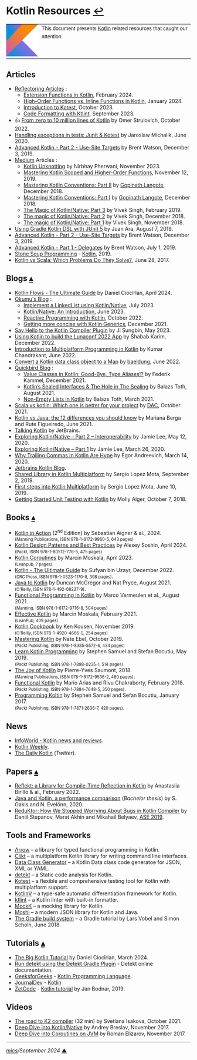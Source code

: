 # <span id="top">Kotlin Resources</span> <span style="font-size:90%;">[↩](README.md#top)</span>

<table style="font-family:Helvetica,Arial;line-height:1.6;">
  <tr>
  <td style="border:0;padding:0 10px 0 0;min-width:25%;"><a href="https://kotlinlang.org/" rel="external"><img src="./docs/kotlin.png" width="100" alt="Kotlin project"/></a></td>
  <td style="border:0;padding:0;vertical-align:text-top;">This document presents <a href="https://kotlinlang.org/" rel="external">Kotlin</a> related resources that caught our attention.
  </td>
  </tr>
</table>

## <span id="articles">Articles</span>

- [Reflectoring Articles](https://reflectoring.io/#recent-articles) :
  - [Extension Functions in Kotlin](https://reflectoring.io/extension%20functions%20in%20kotlin/), February 2024.
  - [High-Order Functions vs. Inline Functions in Kotlin](https://reflectoring.io/kotlin-high-order-vs-inline-functions/), January 2024.
  - [Introduction to Kotest](https://reflectoring.io/introduction-to-kotest/), October 2023.
  - [Code Formatting with Ktlint](https://reflectoring.io/code-format-with-ktlint/), September 2023.
- &#128077; [From zero to 10 million lines of Kotlin][article_strulovich] by Omer Strulovich, October 2022.
- [Handling exceptions in tests: Junit & Kotest][article_junit] by Jaroslaw Michalik, June 2020.
- [Advanced Kotlin - Part 2 - Use-Site Targets](https://americanexpress.io/advanced-kotlin-use-site-targets/) by Brent Watson, December 3, 2019.
- [Medium] Articles :
  - [Kotlin Unknotting][article_pherwani] by Nirbhay Pherwani, November 2023.
  - [Mastering Kotlin Scoped and Higher-Order Functions](https://blog.kotlin-academy.com/mastering-kotlin-scoped-and-higher-order-functions-23e2dd34d660), November 12, 2019.
  - [Mastering Kotlin Conventions: Part II](https://medium.com/insiden26/mastering-kotlin-conventions-get-set-in-rangeto-part-ii-6b0cce3fbe16) by [Gopinath Langote](https://medium.com/@gopinathlangote), December 2018.
  - [Mastering Kotlin Conventions: Part I](https://medium.com/insiden26/mastering-kotlin-conventions-plus-minus-compareto-inc-dec-times-div-part-i-1a34b20aaf4) by [Gopinath Langote](https://medium.com/@gopinathlangote), December 2018.
  - [The Magic of Kotlin/Native: Part 3](https://medium.com/androidiots/the-magic-of-kotlin-native-part-3-9c647bb1c368) by Vivek Singh, February 2019.
  - [The magic of Kotlin/Native: Part 2](https://medium.com/androidiots/the-magic-of-kotlin-native-part-2-49097c2dea1a) by Vivek Singh, December 2018.
  - [The magic of Kotlin/Native: Part 1](https://medium.com/androidiots/the-magic-of-kotlin-native-part-1-fad2795632b1) by Vivek Singh, November 2018.
- [Using Gradle Kotlin DSL with JUnit 5](https://technology.lastminute.com/junit5-kotlin-and-gradle-dsl/) by Juan Ara, August 7, 2019.
- [Advanced Kotlin - Part 2 - Use-Site Targets](https://americanexpress.io/advanced-kotlin-use-site-targets/) by Brent Watson, December 3, 2019.
- [Advanced Kotlin - Part 1 - Delegates](https://americanexpress.io/advanced-kotlin-delegates/) by Brent Watson, July 1, 2019.
- [Stone Soup Programming](https://stonesoupprogramming.com/) - [Kotlin](https://stonesoupprogramming.com/category/kotlin/), 2019.
- [Kotlin vs Scala: Which Problems Do They Solve?][article_kotlin_scala], June 28, 2017.

## <span id="blogs">Blogs</span> [**&#x25B4;**](#top)
- [Kotlin Flows - The Ultimate Guide](https://blog.rockthejvm.com/kotlin-flows/) by Daniel Ciocîrlan, April 2024. 
- [Okumu's Blog](https://otsembo.hashnode.dev/) :
  - [Implement a LinkedList using Kotlin/Native](https://otsembo.hashnode.dev/implement-a-linkedlist-using-kotlinnative), July 2023.
  - [Kotlin/Native: An Introduction](https://otsembo.hashnode.dev/kotlin-native-an-introduction), June 2023.
  - [Reactive Programming with Kotlin](https://otsembo.hashnode.dev/reactive-programming-with-kotlin), October 2022.
  - [Getting more concise with Kotlin Generics](https://otsembo.hashnode.dev/getting-more-concise-with-kotlin-generics), December 2021.
- [Say Hello to the Kotlin Compiler Plugin][blog_sungbin] by Ji Sungbin, May 2023.
- [Using Kotlin to build the Lunaconf 2022 App][blog_karim] by Shabab Karim, December 2022.
- [Introduction to Multiplatform Programming in Kotlin][blog_chandrakant] by Kumar Chandrakant, June 2022.
- [Convert a Kotlin data class object to a Map](https://www.baeldung.com/kotlin/data-class-to-map) by [baeldung](https://www.baeldung.com/kotlin/author/baeldung), June 2022.
- [Quickbird Blog](https://quickbirdstudios.com/blog/) :
  - [Value Classes in Kotlin: Good-Bye, Type Aliases!?](https://quickbirdstudios.com/blog/kotlin-value-classes/) by Federik Kammel, December 2021.
  - [Kotlin’s Sealed Interfaces & The Hole in The Sealing](https://quickbirdstudios.com/blog/sealed-interfaces-kotlin/) by Balazs Toth, August 2021. 
  - [Non-Empty Lists in Kotlin](https://quickbirdstudios.com/blog/non-empty-lists-kotlin/) by Balazs Toth, March 2021.
- [Scala vs kotlin: Which one is better for your project](blog_dac) by [DAC](https://dac.digital/about/), October 2021.
- [Kotlin vs Java: the 12 differences you should know][blog_berga] by Mariana Berga and Rute Figueiredo, June 2021.
- [Talking Kotlin](https://talkingkotlin.com/) by JetBrains.
- [Exploring Kotlin/Native – Part 2 – Interoperability][blog_lee2] by Jamie Lee, May 12, 2020.
- [Exploring Kotlin/Native – Part 1][blog_lee1] by Jamie Lee, March 26, 2020.
- [Why Trailing Commas In Kotlin Are Hype](https://blog.egorand.me/why-trailing-commas-in-kotlin-are-hype/) by Egor Andreevich, March 14, 2020.
- [Jetbrains Kotlin Blog](https://blog.jetbrains.com/kotlin/).
- [Shared Library in Kotlin Multiplatform](https://blog.karumi.com/shared-library-in-kotlin-multiplatform/) by Sergio Lopez Mota, September 2, 2019.
- [First steps into Kotlin Multiplatform](https://blog.karumi.com/first-steps-into-kotlin-multiplatform/) by Sergio Lopez Mota, June 10, 2019.
- [Getting Started Unit Testing with Kotlin](https://spin.atomicobject.com/2018/10/07/kotlin-unit-testing/) by Molly Alger, October 7, 2018.

## <span id="books">Books</span> [**&#x25B4;**](#top)

- [Kotlin in Action][book_kotlin_in_action] (2<sup>nd</sup> Edition) by Sebastian Aigner &amp; al., 2024.<br/><span style="font-size:80%;">(Manning Publications, ISBN 978-1-6172-9960-5, 643 pages)</span>
- [Kotlin Design Patterns and Best Practices][book_soshin] by Alexey Soshin, April 2024.<br/><span style="font-size:80%;">(Packt, ISBN 978-1-80512-776-5, 475 pages)</span>
- [Kotlin Coroutines][book_moskala_coroutines] by Marcin Moskala, April 2023.<br/><span style="font-size:80%;">(Leanpub, ? pages).</span>
- [Kotlin - The Ultimate Guide][book_uzayr] by Sufyan bin Uzayr, December 2022.<br/><span style="font-size:80%;">(CRC Press, ISBN 978-1-0323-1170-8, 398 pages)</span>.
- [Java to Kotlin][book_mcgregor] by Duncan McGregor and Nat Pryce, August 2021.<br/><span style="font-size:80%;">(O'Reilly, ISBN 978-1-492-08227-9)</span>.
- [Functional Programming in Kotlin][book_vermeulen] by Marco Vermeulen et al., August 2021.<br/><span style="font-size:80%;">(Manning, ISBN 978-1-6172-9716-8, 504 pages)</span>
- [Effective Kotlin][book_moskala_effective] by Marcin Moskala, February 2021.<br/><span style="font-size:80%;">(LeanPub, 409 pages)</span>
- [Kotlin Cookbook][book_kotlin_cookbook] by Ken Kousen, November 2019.<br/><span style="font-size:80%;">(O'Reilly, ISBN 978-1-4920-4666-0, 254 pages)</span>
- [Mastering Kotlin](https://www.packtpub.com/application-development/mastering-kotlin) by Nate Ebel, October 2019.<br/><span style="font-size:80%;">(Packt Publishing, ISBN 978-1-8385-5572-6, 434 pages)</span>
- [Learn Kotlin Programming][book_kotlin_programming] by Stephen Samuel and Stefan Bocutiu, May 2019.<br/><span style="font-size:80%;">(Packt Publishing, ISBN 978-1-7898-0235-1, 514 pages)</span>
- [The Joy of Kotlin][book_joy_kotlin] by Pierre-Yves Saumont, 2018.<br/><span style="font-size:80%;">(Manning Publications,  ISBN 978-1-6172-9536-2, 480 pages)</span>.
- [Functional Kotlin][book_functional_kotlin] by Mario Arias and Rivu Chakraborty, February 2018.<br/><span style="font-size:80%;">(Packt Publishing, ISBN 978-1-7884-7648-5, 350 pages)</span>.
- [Programming Koltin][book_programming_kotlin] by Stephen Samuel and Sefan Bocutiu, January 2017.<br/><span style="font-size:80%;">(Packt Publishing, ISBN 978-1-7871-2636-7, 420 pages)</span>.
<!--
- [Kotlin in Action][book_kotlin_in_action] by Dmitry Jemerov and Svetlana Isakova, 2017.<br/><span style="font-size:80%;">(Manning Publications, ISBN 978-1-6172-9329-0, 360 pages)</span>
-->

## <span id="news">News</span>

- [InfoWorld - Kotlin news and reviews](https://www.infoworld.com/category/kotlin/).
- [Kotlin Weekly](http://www.kotlinweekly.net/#latest).
- [The Daily Kotlin](https://twitter.com/dailykotlin) (*Twitter*).

## <span id="papers">Papers</span> [**&#x25B4;**](#top)

- [Reflekt: a Library for Compile-Time Reflection in Kotlin](https://arxiv.org/abs/2202.06033) by Anastasiia Birillo &amp; al., February 2022.
- [Java and Kotlin, a performance comparison][paper_gakis] (*Bachelor thesis*) by S. Gakis and N. Evelönn, 2020.
- [ReduKtor: How We Stopped Worrying About Bugs in Kotlin Compiler][paper_stepanov] by Daniil Stepanov, Marat Akhin and Mikahail Belyaev, [ASE 2019](https://2019.ase-conferences.org/).

## <span id="tools">Tools and Frameworks</span>

- [&Lambda;rrow][arrow_home] &ndash; a library for typed functional programming in Kotlin.
- [Clikt][clikt_home] &ndash; a multiplatform Kotlin library for writing command line interfaces.
- [Data Class Generator](https://toolbox.http4k.org/dataclass) &ndash; a Kotlin Data class code generatoe for JSON, XML or YAML.
- [detekt][detekt_home] &ndash; a Static code analysis for Kotlin.
- [Kotest][kotest_home] &ndash; a flexible and comprehensive testing tool for Kotlin with multiplatform support.
- [Kotlin∇](https://github.com/breandan/kotlingrad) &ndash; a type-safe automatic differentiation framework for Kotlin.
- [ktlint] &ndash; a Kotlin linter with built-in formatter.
- [MockK](https://mockk.io/) &ndash; a mocking library for Kotlin.
- [Moshi](https://github.com/square/moshi) &ndash; a modern JSON library for Kotlin and Java.
- [The Gradle build system][tool_vogella] &ndash; a Gradle tutorial by Lars Vobel and Simon Scholh, June 2018.

## <span id="tutorials">Tutorials</span> [**&#x25B4;**](#top)

- [The Big Kotlin Tutorial](https://blog.rockthejvm.com/big-kotlin-tutorial/) by Daniel Ciocîrlan, March 2024.
- [Run detekt using the Detekt Gradle Plugin](https://detekt.dev/docs/gettingstarted/gradle/) - Detekt online documentation.
- [GeeksforGeeks](https://www.geeksforgeeks.org/) - [Kotlin Programming Language](https://www.geeksforgeeks.org/kotlin-programming-language/).
- [JournalDev](https://www.journaldev.com/) - [Kotlin][tuto_journaldev]
- [ZetCode](http://zetcode.com/) - [Kotlin tutorial](http://zetcode.com/all/#kotlin) by Jan Bodnar, 2019.

## <span id="videos">Videos</span>

- [The road to K2 compiler][video_isakova] (32 min) by Svetlana Isakova, October 2021.
- [Deep Dive into Kotlin/Native][video_breslav] by Andrey Breslav, November 2017.
- [Deep Dive into Coroutines on JVM][video_elizarov] by Roman Elizarov, November 2017.

***

*[mics](https://lampwww.epfl.ch/~michelou/)/September 2024* [**&#9650;**](#top)
<span id="bottom">&nbsp;</span>

<!-- link refs -->

[arrow_home]: https://arrow-kt.io/
[article_junit]: https://kotlintesting.com/handling-exceptions-in-tests/
[article_kotlin_scala]: https://superkotlin.com/kotlin-vs-scala/
[article_pherwani]: https://medium.com/proandroiddev/kotlin-unknotting-from-realizing-anti-patterns-to-becoming-a-better-developer-c1dfa6c3bab6
[article_strulovich]: https://engineering.fb.com/2022/10/24/android/android-java-kotlin-migration/
[blog_berga]: https://www.imaginarycloud.com/blog/kotlin-vs-java/
[blog_chandrakant]: https://www.baeldung.com/kotlin/multiplatform-programming
[blog_dac]: https://dac.digital/scala-vs-kotlin-which-one-is-better-for-your-project/
[blog_lee1]: https://www.bignerdranch.com/blog/exploring-kotlin-native-part-1/
[blog_lee2]: https://bignerdranch.com/blog/exploring-kotlin-native-part-2-interoperability/
[blog_karim]: https://blog.lunatech.com/posts/2022-12-17-using-kotlin-to-build-the-lunaconf-2022-app
[blog_sungbin]: https://betterprogramming.pub/say-hello-to-kotlin-compiler-plugin-f4e857be9a1
[book_functional_kotlin]: https://www.packtpub.com/application-development/functional-kotlin
[book_joy_kotlin]: https://www.manning.com/books/the-joy-of-kotlin
[book_kotlin_cookbook]: https://www.oreilly.com/library/view/kotlin-cookbook/9781492046660/
[book_kotlin_in_action]: https://www.manning.com/books/kotlin-in-action
[book_kotlin_programming]: https://www.packtpub.com/application-development/learn-kotlin-programming-second-edition
[book_mcgregor]: https://www.oreilly.com/library/view/java-to-kotlin/9781492082262/
[book_moskala_coroutines]: https://leanpub.com/coroutines/
[book_moskala_effective]: https://leanpub.com/effectivekotlin
[book_programming_kotlin]: https://www.packtpub.com/in/application-development/programming-kotlin
[book_soshin]: https://www.packtpub.com/product/kotlin-design-patterns-and-best-practices-third-edition/9781805127765
[book_vermeulen]: https://www.manning.com/books/functional-programming-in-kotlin
[book_uzayr]: https://www.routledge.com/Kotlin-The-Ultimate-Guide/Uzayr/p/book/9781032311708
[clikt_home]: https://ajalt.github.io/clikt/
[detekt_home]: https://detekt.github.io/detekt/
[kotest_home]: https://github.com/kotest/kotest
[ktlint]: https://ktlint.github.io/
[paper_gakis]: https://www.diva-portal.org/smash/record.jsf?pid=diva2%3A1443070&dswid=76
[paper_stepanov]: https://arxiv.org/abs/1909.07331
[medium]: https://medium.com/
[tool_vogella]: https://www.vogella.com/tutorials/Gradle/article.html
[tuto_journaldev]: https://www.journaldev.com/kotlin
[video_breslav]: https://www.youtube.com/watch?v=3Lqiupxo4CE
[video_elizarov]: https://www.youtube.com/watch?v=YrrUCSi72E8
[video_isakova]: https://www.youtube.com/watch?v=iTdJJq_LyoY
